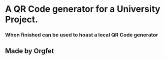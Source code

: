 # A QR Code generator for a University Project.

### When finished can be used to hoast a local QR Code generator

## Made by Orgfet
